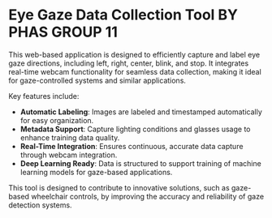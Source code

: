 # Eye Gaze Data Collection Tool BY PHAS GROUP 11

This web-based application is designed to efficiently capture and label eye gaze directions, including left, right, center, blink, and stop. It integrates real-time webcam functionality for seamless data collection, making it ideal for gaze-controlled systems and similar applications.

Key features include:  
- **Automatic Labeling**: Images are labeled and timestamped automatically for easy organization.  
- **Metadata Support**: Capture lighting conditions and glasses usage to enhance training data quality.  
- **Real-Time Integration**: Ensures continuous, accurate data capture through webcam integration.  
- **Deep Learning Ready**: Data is structured to support training of machine learning models for gaze-based applications.

This tool is designed to contribute to innovative solutions, such as gaze-based wheelchair controls, by improving the accuracy and reliability of gaze detection systems.
